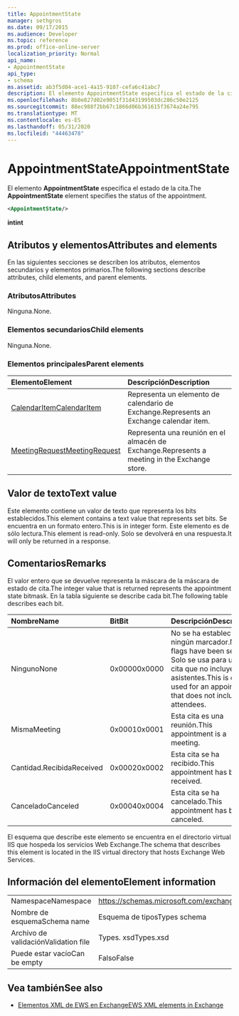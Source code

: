 ```yaml
---
title: AppointmentState
manager: sethgros
ms.date: 09/17/2015
ms.audience: Developer
ms.topic: reference
ms.prod: office-online-server
localization_priority: Normal
api_name:
- AppointmentState
api_type:
- schema
ms.assetid: ab3f5d04-ace1-4a15-9107-cefa6c41abc7
description: El elemento AppointmentState especifica el estado de la cita.
ms.openlocfilehash: 8b0e827d02e9051f31d43199503dc286c50e2125
ms.sourcegitcommit: 88ec988f2bb67c1866d06b361615f3674a24e795
ms.translationtype: MT
ms.contentlocale: es-ES
ms.lasthandoff: 05/31/2020
ms.locfileid: "44463478"
---
```

# <a name="appointmentstate"></a><span data-ttu-id="6b1cb-103">AppointmentState</span><span class="sxs-lookup"><span data-stu-id="6b1cb-103">AppointmentState</span></span>

<span data-ttu-id="6b1cb-104">El elemento **AppointmentState** especifica el estado de la cita.</span><span class="sxs-lookup"><span data-stu-id="6b1cb-104">The **AppointmentState** element specifies the status of the appointment.</span></span> 
  
```XML
<AppointmentState/>
```

 <span data-ttu-id="6b1cb-105">**int**</span><span class="sxs-lookup"><span data-stu-id="6b1cb-105">**int**</span></span>
## <a name="attributes-and-elements"></a><span data-ttu-id="6b1cb-106">Atributos y elementos</span><span class="sxs-lookup"><span data-stu-id="6b1cb-106">Attributes and elements</span></span>

<span data-ttu-id="6b1cb-107">En las siguientes secciones se describen los atributos, elementos secundarios y elementos primarios.</span><span class="sxs-lookup"><span data-stu-id="6b1cb-107">The following sections describe attributes, child elements, and parent elements.</span></span>
  
### <a name="attributes"></a><span data-ttu-id="6b1cb-108">Atributos</span><span class="sxs-lookup"><span data-stu-id="6b1cb-108">Attributes</span></span>

<span data-ttu-id="6b1cb-109">Ninguna.</span><span class="sxs-lookup"><span data-stu-id="6b1cb-109">None.</span></span>
  
### <a name="child-elements"></a><span data-ttu-id="6b1cb-110">Elementos secundarios</span><span class="sxs-lookup"><span data-stu-id="6b1cb-110">Child elements</span></span>

<span data-ttu-id="6b1cb-111">Ninguna.</span><span class="sxs-lookup"><span data-stu-id="6b1cb-111">None.</span></span>
  
### <a name="parent-elements"></a><span data-ttu-id="6b1cb-112">Elementos principales</span><span class="sxs-lookup"><span data-stu-id="6b1cb-112">Parent elements</span></span>

|<span data-ttu-id="6b1cb-113">**Elemento**</span><span class="sxs-lookup"><span data-stu-id="6b1cb-113">**Element**</span></span>|<span data-ttu-id="6b1cb-114">**Descripción**</span><span class="sxs-lookup"><span data-stu-id="6b1cb-114">**Description**</span></span>|
|:-----|:-----|
|[<span data-ttu-id="6b1cb-115">CalendarItem</span><span class="sxs-lookup"><span data-stu-id="6b1cb-115">CalendarItem</span></span>](calendaritem.md) <br/> |<span data-ttu-id="6b1cb-116">Representa un elemento de calendario de Exchange.</span><span class="sxs-lookup"><span data-stu-id="6b1cb-116">Represents an Exchange calendar item.</span></span>  <br/> |
|[<span data-ttu-id="6b1cb-117">MeetingRequest</span><span class="sxs-lookup"><span data-stu-id="6b1cb-117">MeetingRequest</span></span>](meetingrequest.md) <br/> |<span data-ttu-id="6b1cb-118">Representa una reunión en el almacén de Exchange.</span><span class="sxs-lookup"><span data-stu-id="6b1cb-118">Represents a meeting in the Exchange store.</span></span>  <br/> |
   
## <a name="text-value"></a><span data-ttu-id="6b1cb-119">Valor de texto</span><span class="sxs-lookup"><span data-stu-id="6b1cb-119">Text value</span></span>

<span data-ttu-id="6b1cb-120">Este elemento contiene un valor de texto que representa los bits establecidos.</span><span class="sxs-lookup"><span data-stu-id="6b1cb-120">This element contains a text value that represents set bits.</span></span> <span data-ttu-id="6b1cb-121">Se encuentra en un formato entero.</span><span class="sxs-lookup"><span data-stu-id="6b1cb-121">This is in integer form.</span></span> <span data-ttu-id="6b1cb-122">Este elemento es de sólo lectura.</span><span class="sxs-lookup"><span data-stu-id="6b1cb-122">This element is read-only.</span></span> <span data-ttu-id="6b1cb-123">Solo se devolverá en una respuesta.</span><span class="sxs-lookup"><span data-stu-id="6b1cb-123">It will only be returned in a response.</span></span>
  
## <a name="remarks"></a><span data-ttu-id="6b1cb-124">Comentarios</span><span class="sxs-lookup"><span data-stu-id="6b1cb-124">Remarks</span></span>

<span data-ttu-id="6b1cb-125">El valor entero que se devuelve representa la máscara de la máscara de estado de cita.</span><span class="sxs-lookup"><span data-stu-id="6b1cb-125">The integer value that is returned represents the appointment state bitmask.</span></span> <span data-ttu-id="6b1cb-126">En la tabla siguiente se describe cada bit.</span><span class="sxs-lookup"><span data-stu-id="6b1cb-126">The following table describes each bit.</span></span>
  
|<span data-ttu-id="6b1cb-127">**Nombre**</span><span class="sxs-lookup"><span data-stu-id="6b1cb-127">**Name**</span></span>|<span data-ttu-id="6b1cb-128">**Bit**</span><span class="sxs-lookup"><span data-stu-id="6b1cb-128">**Bit**</span></span>|<span data-ttu-id="6b1cb-129">**Descripción**</span><span class="sxs-lookup"><span data-stu-id="6b1cb-129">**Description**</span></span>|
|:-----|:-----|:-----|
|<span data-ttu-id="6b1cb-130">Ninguno</span><span class="sxs-lookup"><span data-stu-id="6b1cb-130">None</span></span>  <br/> |<span data-ttu-id="6b1cb-131">0x0000</span><span class="sxs-lookup"><span data-stu-id="6b1cb-131">0x0000</span></span>  <br/> |<span data-ttu-id="6b1cb-132">No se ha establecido ningún marcador.</span><span class="sxs-lookup"><span data-stu-id="6b1cb-132">No flags have been set.</span></span> <span data-ttu-id="6b1cb-133">Solo se usa para una cita que no incluye a los asistentes.</span><span class="sxs-lookup"><span data-stu-id="6b1cb-133">This is only used for an appointment that does not include attendees.</span></span>  <br/> |
|<span data-ttu-id="6b1cb-134">Misma</span><span class="sxs-lookup"><span data-stu-id="6b1cb-134">Meeting</span></span>  <br/> |<span data-ttu-id="6b1cb-135">0x0001</span><span class="sxs-lookup"><span data-stu-id="6b1cb-135">0x0001</span></span>  <br/> |<span data-ttu-id="6b1cb-136">Esta cita es una reunión.</span><span class="sxs-lookup"><span data-stu-id="6b1cb-136">This appointment is a meeting.</span></span>  <br/> |
|<span data-ttu-id="6b1cb-137">Cantidad.Recibida</span><span class="sxs-lookup"><span data-stu-id="6b1cb-137">Received</span></span>  <br/> |<span data-ttu-id="6b1cb-138">0x0002</span><span class="sxs-lookup"><span data-stu-id="6b1cb-138">0x0002</span></span>  <br/> |<span data-ttu-id="6b1cb-139">Esta cita se ha recibido.</span><span class="sxs-lookup"><span data-stu-id="6b1cb-139">This appointment has been received.</span></span>  <br/> |
|<span data-ttu-id="6b1cb-140">Cancelado</span><span class="sxs-lookup"><span data-stu-id="6b1cb-140">Canceled</span></span>  <br/> |<span data-ttu-id="6b1cb-141">0x0004</span><span class="sxs-lookup"><span data-stu-id="6b1cb-141">0x0004</span></span>  <br/> |<span data-ttu-id="6b1cb-142">Esta cita se ha cancelado.</span><span class="sxs-lookup"><span data-stu-id="6b1cb-142">This appointment has been canceled.</span></span>  <br/> |
   
<span data-ttu-id="6b1cb-143">El esquema que describe este elemento se encuentra en el directorio virtual IIS que hospeda los servicios Web Exchange.</span><span class="sxs-lookup"><span data-stu-id="6b1cb-143">The schema that describes this element is located in the IIS virtual directory that hosts Exchange Web Services.</span></span>
  
## <a name="element-information"></a><span data-ttu-id="6b1cb-144">Información del elemento</span><span class="sxs-lookup"><span data-stu-id="6b1cb-144">Element information</span></span>

|||
|:-----|:-----|
|<span data-ttu-id="6b1cb-145">Namespace</span><span class="sxs-lookup"><span data-stu-id="6b1cb-145">Namespace</span></span>  <br/> |https://schemas.microsoft.com/exchange/services/2006/types  <br/> |
|<span data-ttu-id="6b1cb-146">Nombre de esquema</span><span class="sxs-lookup"><span data-stu-id="6b1cb-146">Schema name</span></span>  <br/> |<span data-ttu-id="6b1cb-147">Esquema de tipos</span><span class="sxs-lookup"><span data-stu-id="6b1cb-147">Types schema</span></span>  <br/> |
|<span data-ttu-id="6b1cb-148">Archivo de validación</span><span class="sxs-lookup"><span data-stu-id="6b1cb-148">Validation file</span></span>  <br/> |<span data-ttu-id="6b1cb-149">Types. xsd</span><span class="sxs-lookup"><span data-stu-id="6b1cb-149">Types.xsd</span></span>  <br/> |
|<span data-ttu-id="6b1cb-150">Puede estar vacío</span><span class="sxs-lookup"><span data-stu-id="6b1cb-150">Can be empty</span></span>  <br/> |<span data-ttu-id="6b1cb-151">Falso</span><span class="sxs-lookup"><span data-stu-id="6b1cb-151">False</span></span>  <br/> |
   
## <a name="see-also"></a><span data-ttu-id="6b1cb-152">Vea también</span><span class="sxs-lookup"><span data-stu-id="6b1cb-152">See also</span></span>

- [<span data-ttu-id="6b1cb-153">Elementos XML de EWS en Exchange</span><span class="sxs-lookup"><span data-stu-id="6b1cb-153">EWS XML elements in Exchange</span></span>](ews-xml-elements-in-exchange.md)

